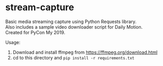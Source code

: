 # stream-capture
Basic media streaming capture using Python Requests library.  
Also includes a sample video downloader script for Daily Motion.  
Created for PyCon My 2019.    
  
Usage:
1. Download and install ffmpeg from https://ffmpeg.org/download.html
2. cd to this directory and `pip install -r requirements.txt`
